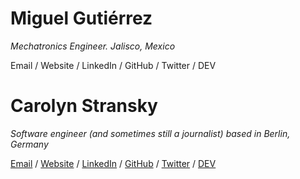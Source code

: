 # Miguel Gutiérrez
_Mechatronics Engineer. Jalisco, Mexico_

Email / Website / LinkedIn / GitHub / Twitter / DEV


# Carolyn Stransky

_Software engineer (and sometimes still a journalist) based in Berlin, Germany_ <br>

[Email](mailto:hello@workwithcarolyn.com) / [Website](https://workwithcarolyn.com/) / [LinkedIn](https://www.linkedin.com/in/carolstran/) / [GitHub](https://github.com/carolstran/) / [Twitter](https://twitter.com/carolstran/) / [DEV](https://dev.to/carolstran/)
